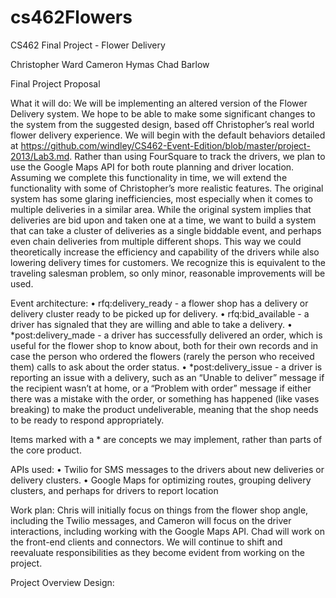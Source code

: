 # cs462Flowers
CS462 Final Project - Flower Delivery

Christopher Ward
Cameron Hymas
Chad Barlow

Final Project Proposal

What it will do:
We will be implementing an altered version of the Flower Delivery system. We hope to be able to make some significant changes to the system from the suggested design, based off Christopher’s real world flower delivery experience. We will begin with the default behaviors detailed at https://github.com/windley/CS462-Event-Edition/blob/master/project-2013/Lab3.md. Rather than using FourSquare to track the drivers, we plan to use the Google Maps API for both route planning and driver location. Assuming we complete this functionality in time, we will extend the functionality with some of Christopher’s more realistic features. 
The original system has some glaring inefficiencies, most especially when it comes to multiple deliveries in a similar area. While the original system implies that deliveries are bid upon and taken one at a time, we want to build a system that can take a cluster of deliveries as a single biddable event, and perhaps even chain deliveries from multiple different shops. This way we could theoretically increase the efficiency and capability of the drivers while also lowering delivery times for customers. We recognize this is equivalent to the traveling salesman problem, so only minor, reasonable improvements will be used.

Event architecture:
•	rfq:delivery_ready - a flower shop has a delivery or delivery cluster ready to be picked up for delivery.
•	rfq:bid_available - a driver has signaled that they are willing and able to take a delivery.
•	*post:delivery_made - a driver has successfully delivered an order, which is useful for the flower shop to know about, both for their own records and in case the person who ordered the flowers (rarely the person who received them) calls to ask about the order status.
•	*post:delivery_issue - a driver is reporting an issue with a delivery, such as an “Unable to deliver” message if the recipient wasn’t at home, or a “Problem with order” message if either there was a mistake with the order, or something has happened (like vases breaking) to make the product undeliverable, meaning that the shop needs to be ready to respond appropriately.

Items marked with a * are concepts we may implement, rather than parts of the core product.

APIs used:
•	Twilio for SMS messages to the drivers about new deliveries or delivery clusters.
•	Google Maps for optimizing routes, grouping delivery clusters, and perhaps for drivers to report location

Work plan:
Chris will initially focus on things from the flower shop angle, including the Twilio messages, and Cameron will focus on the driver interactions, including working with the Google Maps API. Chad will work on the front-end clients and connectors. We will continue to shift and reevaluate responsibilities as they become evident from working on the project.

Project Overview Design:
 
